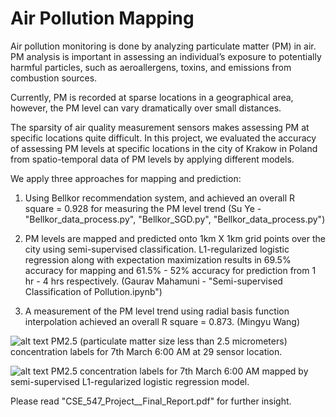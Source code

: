 # Air Pollution Mapping
Air pollution monitoring is done by analyzing particulate matter (PM) in air. PM analysis is important in assessing an individual’s exposure to potentially harmful particles, such as aeroallergens, toxins, and emissions from combustion sources.

Currently, PM is recorded at sparse locations in a geographical area, however, the PM level can vary dramatically over small distances. 

The sparsity of air quality measurement sensors makes assessing PM at specific locations quite difficult. In this project, we evaluated the accuracy of assessing PM levels at specific locations in the city of Krakow in Poland from spatio-temporal data of PM levels by applying
different models. 

We apply three approaches for mapping and prediction: 

1. Using Bellkor recommendation system, and achieved an overall R square = 0.928 for measuring the PM level trend (Su Ye - "Bellkor_data_process.py", "Bellkor_SGD.py", "Bellkor_data_process.py")

2. PM levels are mapped and predicted onto 1km X 1km grid points over the city using semi-supervised classification. L1-regularized logistic regression along with expectation maximization results in 69.5% accuracy for mapping and 61.5% - 52% accuracy for prediction from 1 hr - 4 hrs respectively. (Gaurav Mahamuni - "Semi-supervised Classification of Pollution.ipynb")

3. A measurement of the PM level trend using radial basis function interpolation achieved an overall R square = 0.873. (Mingyu Wang)

![alt text](https://github.com/gauravsm31/CSE547-Air-Pollution-Mapping/blob/master/150_og.png)
PM2.5 (particulate matter size less than 2.5 micrometers) concentration labels for 7th March 6:00 AM at 29 sensor location.
 
 ![alt text](https://github.com/gauravsm31/CSE547-Air-Pollution-Mapping/blob/master/150_mapped.png)
PM2.5 concentration labels for 7th March 6:00 AM mapped by semi-supervised L1-regularized logistic regression model.
 
Please read "CSE_547_Project__Final_Report.pdf" for further insight. 
